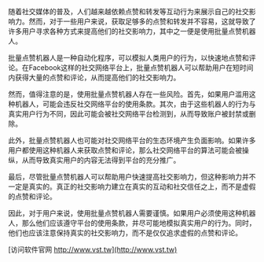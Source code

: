 随着社交媒体的普及，人们越来越依赖点赞和转发等互动行为来展示自己的社交影响力。然而，对于一些用户来说，获取足够多的点赞和转发并不容易，这就导致了许多用户寻求各种方式来提高他们的社交影响力，其中之一便是使用批量点赞机器人。

批量点赞机器人是一种自动化程序，可以模拟人类用户的行为，以快速地点赞和评论。在Facebook这样的社交网络平台上，批量点赞机器人可以帮助用户在短时间内获得大量的点赞和评论，从而提高他们的社交影响力。

然而，值得注意的是，使用批量点赞机器人存在一些风险。首先，如果用户滥用这种机器人，可能会违反社交网络平台的使用条款。其次，由于这些机器人的行为与真实用户行为不同，因此可能会被社交网络平台检测到，从而导致账户被封禁或删除。

此外，批量点赞机器人也可能对社交网络平台的生态环境产生负面影响。如果许多用户都使用这种机器人来获取点赞和评论，那么社交网络平台的算法可能会被操纵，从而导致真实用户的内容无法得到平台的充分推广。

最后，尽管批量点赞机器人可以帮助用户快速提高社交影响力，但这种影响力并不一定是真实的。真正的社交影响力建立在真实的互动和社交信任之上，而不是虚假的点赞和评论。

因此，对于用户来说，使用批量点赞机器人需要谨慎。如果用户必须使用这种机器人，那么他们应该遵守平台的使用条款，并尽可能地模拟真实用户的行为。同时，他们也应该注意保持真实的社交影响力，而不是仅仅追求虚假的点赞和评论。


[访问软件官网 http://www.vst.tw](http://www.vst.tw)
